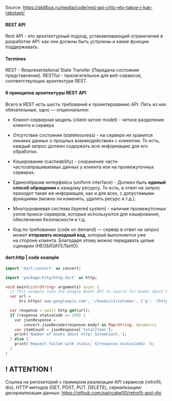 
Source: https://skillbox.ru/media/code/rest-api-chto-eto-takoe-i-kak-rabotaet/

#### REST API

Rest API - это архитектурный подход, устанавливающий ограничения в разработке API: как они должны быть устроены и какие функции поддерживать.

#### Termines

REST - Respresentational State Transfer (Передача состояния представления).
RESTful - прилагательное для веб-сервисов, соответствующих архитектуре REST.

#### 6 принципов архитектуры REST API

Всего в REST есть шесть требований к проектированию API. Пять из них обязательные, одно — опциональное:

- Клиент-серверная модель (client-server model) - четкое разделение клиента и сервера

- Отсутствие состояния (statelessness) - на сервере не хранится никаких данных о прошлых взаимодействиях с клиентом. То есть, каждый запрос должен содержать всю информацию для его обработки.

- Кэширование (cacheability) - сохранение части частозапрашиваемых данных у клиента или на промежуточных серверах.

- Единообразие интерфейса (uniform interface) - Должен быть **единый способ обращения** к каждому ресурсу. То есть, в ответ на запрос приходит такая же информация, как и для всех, с допустимыми функциями (можно ли изменять, удалять ресурс и т.д.).

- Многоуровневая система (layered system) - наличие промежуточных узлов прокси-серверов, которые используются для кэширования, обеспечения безопасности и т.д.

- Код по требованию (code on demand) — сервер в ответ на запрос может **отправить исходный код**, который выполняется уже на стороне клиента. Благодаря этому можно передавать целые сценарии (НЕОБЯЗАТЕЛЬНО).

#### dart:http | code example

```dart
import 'dart:convert' as convert;

import 'package:http/http.dart' as http;

void main(List<String> arguments) async {
  // This example uses the Google Books API to search for books about http
  var url =
      Uri.https('www.googleapis.com', '/books/v1/volumes', {'q': '{http}'});

  var response = await http.get(url);
  if (response.statusCode == 200) {
    var jsonResponse =
        convert.jsonDecode(response.body) as Map<String, dynamic>;
    var itemCount = jsonResponse['totalItems'];
    print('Number of books about http: $itemCount.');
  } else {
    print('Request failed with status: ${response.statusCode}.');
  }
}
```

! ATTENTION !
----------------------
Ссылка на репозиторий с примером реализации API сервисов (retrofit, dio), HTTP методов (GET, POST, PUT, DELETE), сериализации/десериализации данных: 
https://github.com/paincake00/retrofit-and-dio